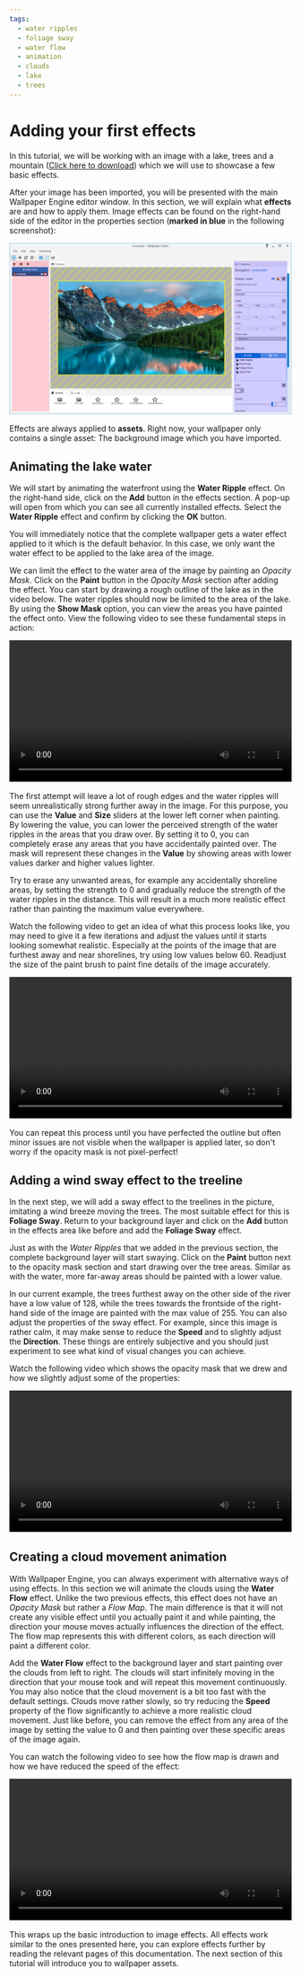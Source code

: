 ```yaml
---
tags:
  - water ripples
  - foliage sway
  - water flow
  - animation
  - clouds
  - lake
  - trees
---
```

# Adding your first effects

In this tutorial, we will be working with an image with a lake, trees and a mountain ([Click here to download](/img/tutorials/mountain.png)) which we will use to showcase a few basic effects. 

After your image has been imported, you will be presented with the main Wallpaper Engine editor window. In this section, we will explain what **effects** are and how to apply them. Image effects can be found on the right-hand side of the editor in the properties section (**marked in blue** in the following screenshot): 

![Effects can be found on the right-hand side of the editor](./overview.png)

Effects are always applied to **assets**. Right now, your wallpaper only contains a single asset: The background image which you have imported.

## Animating the lake water

We will start by animating the waterfront using the **Water Ripple** effect. On the right-hand side, click on the **Add** button in the effects section. A pop-up will open from which you can see all currently installed effects. Select the **Water Ripple** effect and confirm by clicking the **OK** button.

You will immediately notice that the complete wallpaper gets a water effect applied to it which is the default behavior. In this case, we only want the water effect to be applied to the lake area of the image.

We can limit the effect to the water area of the image by painting an *Opacity Mask*. Click on the **Paint** button in the *Opacity Mask* section after adding the effect. You can start by drawing a rough outline of the lake as in the video below. The water ripples should now be limited to the area of the lake. By using the **Show Mask** option, you can view the areas you have painted the effect onto. View the following video to see these fundamental steps in action:

<video width="100%" controls loop autoplay>
  <source src="/videos/opacity_mask.mp4" type="video/mp4">
  Your browser does not support the video tag.
</video>

The first attempt will leave a lot of rough edges and the water ripples will seem unrealistically strong further away in the image. For this purpose, you can use the **Value** and **Size** sliders at the lower left corner when painting. By lowering the value, you can lower the perceived strength of the water ripples in the areas that you draw over. By setting it to 0, you can completely erase any areas that you have accidentally painted over. The mask will represent these changes in the **Value** by showing areas with lower values darker and higher values lighter.

Try to erase any unwanted areas, for example any accidentally shoreline areas, by setting the strength to 0 and gradually reduce the strength of the water ripples in the distance. This will result in a much more realistic effect rather than painting the maximum value everywhere.

Watch the following video to get an idea of what this process looks like, you may need to give it a few iterations and adjust the values until it starts looking somewhat realistic. Especially at the points of the image that are furthest away and near shorelines, try using low values below 60. Readjust the size of the paint brush to paint fine details of the image accurately.

<video width="100%" controls>
  <source src="/videos/opacity_mask_fix.mp4" type="video/mp4">
  Your browser does not support the video tag.
</video>

You can repeat this process until you have perfected the outline but often minor issues are not visible when the wallpaper is applied later, so don't worry if the opacity mask is not pixel-perfect!

## Adding a wind sway effect to the treeline

In the next step, we will add a sway effect to the treelines in the picture, imitating a wind breeze moving the trees. The most suitable effect for this is **Foliage Sway**. Return to your background layer and click on the **Add** button in the effects area like before and add the **Foliage Sway** effect.

Just as with the *Water Ripples* that we added in the previous section, the complete background layer will start swaying. Click on the **Paint** button next to the opacity mask section and start drawing over the tree areas. Similar as with the water, more far-away areas should be painted with a lower value.

In our current example, the trees furthest away on the other side of the river have a low value of 128, while the trees towards the frontside of the right-hand side of the image are painted with the max value of 255. You can also adjust the properties of the sway effect. For example, since this image is rather calm, it may make sense to reduce the **Speed** and to slightly adjust the **Direction**. These things are entirely subjective and you should just experiment to see what kind of visual changes you can achieve.

Watch the following video which shows the opacity mask that we drew and how we slightly adjust some of the properties:

<video width="100%" controls>
  <source src="/videos/sway_effect.mp4" type="video/mp4">
  Your browser does not support the video tag.
</video>

## Creating a cloud movement animation

With Wallpaper Engine, you can always experiment with alternative ways of using effects. In this section we will animate the clouds using the **Water Flow** effect. Unlike the two previous effects, this effect does not have an *Opacity Mask* but rather a *Flow Map*. The main difference is that it will not create any visible effect until you actually paint it and while painting, the direction your mouse moves actually influences the direction of the effect. The flow map represents this with different colors, as each direction will paint a different color.

Add the **Water Flow** effect to the background layer and start painting over the clouds from left to right. The clouds will start infinitely moving in the direction that your mouse took and will repeat this movement continuously. You may also notice that the cloud movement is a bit too fast with the default settings. Clouds move rather slowly, so try reducing the **Speed** property of the flow significantly to achieve a more realistic cloud movement. Just like before, you can remove the effect from any area of the image by setting the value to 0 and then painting over these specific areas of the image again.

You can watch the following video to see how the flow map is drawn and how we have reduced the speed of the effect:

<video width="100%" controls>
  <source src="/videos/cloud_effect.mp4" type="video/mp4">
  Your browser does not support the video tag.
</video>

This wraps up the basic introduction to image effects. All effects work similar to the ones presented here, you can explore effects further by reading the relevant pages of this documentation. The next section of this tutorial will introduce you to wallpaper assets.